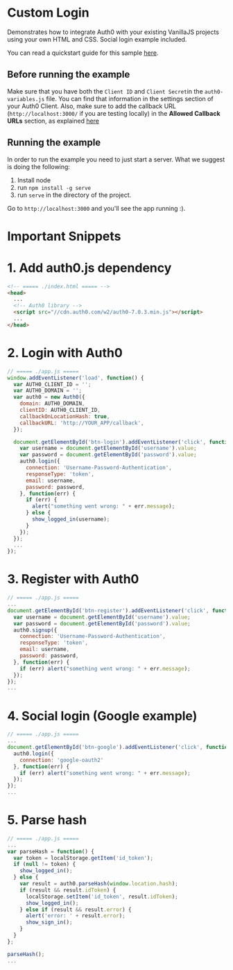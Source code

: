 # Custom Login

Demonstrates how to integrate Auth0 with your existing VanillaJS projects using your own HTML and CSS. Social login example included.

You can read a quickstart guide for this sample [here](https://auth0.com/docs/quickstart/spa/vanillajs/02-custom-login).

## Before running the example

Make sure that you have both the `Client ID` and `Client Secret`in the `auth0-variables.js` file. You can find that information in the settings section of your Auth0 Client. Also, make sure to add the callback URL (`http://localhost:3000/` if you are testing locally) in the **Allowed Callback URLs** section, as explained [here](https://auth0.com/docs/quickstart/spa/vanillajs/01-login#before-starting)

## Running the example

In order to run the example you need to just start a server. What we suggest is doing the following:

1. Install node
2. run `npm install -g serve`
3. run `serve` in the directory of the project.

Go to `http://localhost:3000` and you'll see the app running :).

# Important Snippets

# 1. Add auth0.js dependency
```html
<!-- ===== ./index.html ===== -->
<head>
  ...
  <!-- Auth0 library -->
  <script src="//cdn.auth0.com/w2/auth0-7.0.3.min.js"></script>
  ...
</head>
```

# 2. Login with Auth0
```javascript
// ===== ./app.js =====
window.addEventListener('load', function() {
  var AUTH0_CLIENT_ID = '';
  var AUTH0_DOMAIN = '';
  var auth0 = new Auth0({
    domain: AUTH0_DOMAIN,
    clientID: AUTH0_CLIENT_ID,
    callbackOnLocationHash: true,
    callbackURL: 'http://YOUR_APP/callback',
  });

  document.getElementById('btn-login').addEventListener('click', function() {
    var username = document.getElementById('username').value;
    var password = document.getElementById('password').value;
    auth0.login({
      connection: 'Username-Password-Authentication',
      responseType: 'token',
      email: username,
      password: password,
    }, function(err) {
      if (err) {
        alert("something went wrong: " + err.message);
      } else {
        show_logged_in(username);
      }
    });
  });
  ...
});
```

# 3. Register with Auth0
```javascript
// ===== ./app.js =====
...
document.getElementById('btn-register').addEventListener('click', function() {
  var username = document.getElementById('username').value;
  var password = document.getElementById('password').value;
  auth0.signup({
    connection: 'Username-Password-Authentication',
    responseType: 'token',
    email: username,
    password: password,
  }, function(err) {
    if (err) alert("something went wrong: " + err.message);
  });
});
...
```

# 4. Social login (Google example)
```javascript
// ===== ./app.js =====
...
document.getElementById('btn-google').addEventListener('click', function() {
  auth0.login({
    connection: 'google-oauth2'
  }, function(err) {
    if (err) alert("something went wrong: " + err.message);
  });
});
...
```

# 5. Parse hash
```javascript
// ===== ./app.js =====
...
var parseHash = function() {
  var token = localStorage.getItem('id_token');
  if (null != token) {
    show_logged_in();
  } else {
    var result = auth0.parseHash(window.location.hash);
    if (result && result.idToken) {
      localStorage.setItem('id_token', result.idToken);
      show_logged_in();
    } else if (result && result.error) {
      alert('error: ' + result.error);
      show_sign_in();
    }
  }
};

parseHash();
...
```
